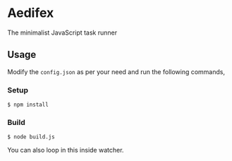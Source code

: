 # Aedifex
The minimalist JavaScript task runner

## Usage
Modify the `config.json` as per your need and run the following commands,

### Setup
```
$ npm install
```

### Build
```
$ node build.js
```
You can also loop in this inside watcher.